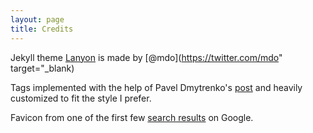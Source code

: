 ```yaml
---
layout: page
title: Credits
---
```



Jekyll theme [Lanyon](http://lanyon.getpoole.com) is made by [@mdo](https://twitter.com/mdo" target="_blank)

Tags implemented with the help of Pavel Dmytrenko's [post](http://pavdmyt.com/how-to-implement-tags-at-jekyll-website/) and heavily customized to fit the style I prefer.

Favicon from one of the first few [search results](http://www.freefavicon.com/freefavicons/animal/iconinfo/cat--5-152-85909.html) on Google.